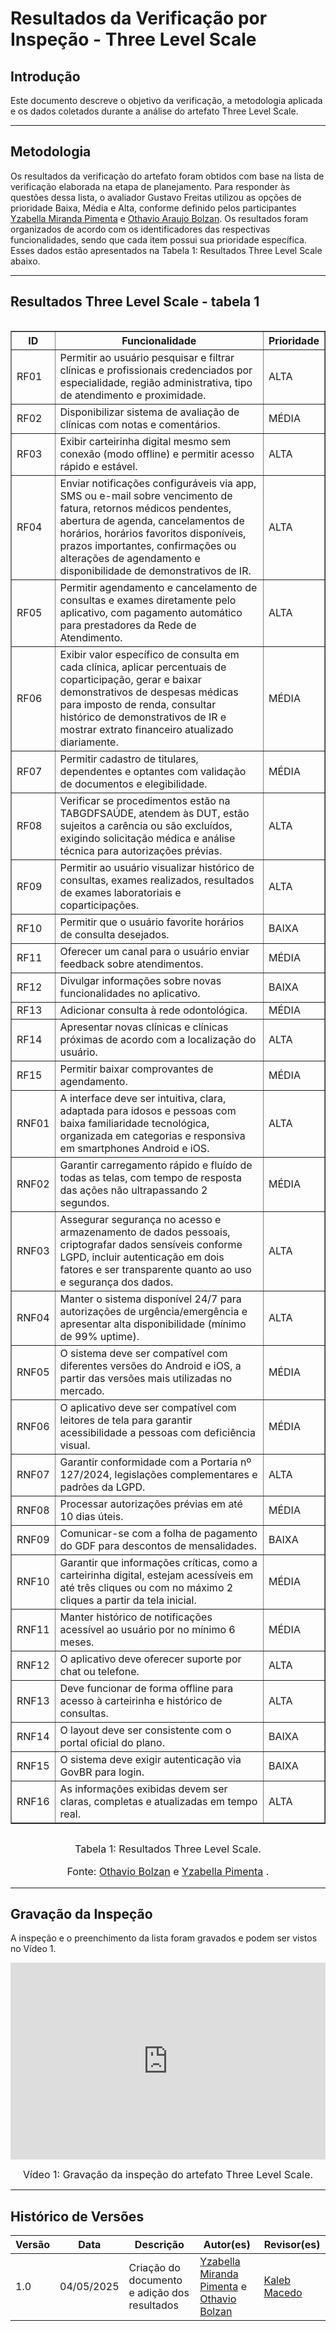 # Resultados da Verificação por Inspeção - Three Level Scale

## Introdução

Este documento descreve o objetivo da verificação, a metodologia aplicada e os dados coletados durante a análise do artefato Three Level Scale.

---

## Metodologia
Os resultados da verificação do artefato foram obtidos com base na lista de verificação elaborada na etapa de planejamento. Para responder às questões dessa lista, o avaliador Gustavo Freitas utilizou as opções de prioridade Baixa, Média e Alta, conforme definido pelos participantes [Yzabella Miranda Pimenta](https://github.com/redjsun) e [Othavio Araujo Bolzan](https://github.com/bolzanMGB).  Os resultados foram organizados de acordo com os identificadores das respectivas funcionalidades, sendo que cada item possui sua prioridade específica. Esses dados estão apresentados na Tabela 1: Resultados Three Level Scale abaixo.

---

## Resultados Three Level Scale - tabela 1

<div style="display: flex; justify-content: center;">
  <table border="1" cellspacing="0" cellpadding="5">
    <thead>
      <tr>
        <th>ID</th>
        <th>Funcionalidade</th>
        <th>Prioridade</th>
      </tr>
    </thead>
    <tbody>
      <tr><td>RF01</td><td>Permitir ao usuário pesquisar e filtrar clínicas e profissionais credenciados por especialidade, região administrativa, tipo de atendimento e proximidade.</td><td>ALTA</td></tr>
      <tr><td>RF02</td><td>Disponibilizar sistema de avaliação de clínicas com notas e comentários.</td><td>MÉDIA</td></tr>
      <tr><td>RF03</td><td>Exibir carteirinha digital mesmo sem conexão (modo offline) e permitir acesso rápido e estável.</td><td>ALTA</td></tr>
      <tr><td>RF04</td><td>Enviar notificações configuráveis via app, SMS ou e-mail sobre vencimento de fatura, retornos médicos pendentes, abertura de agenda, cancelamentos de horários, horários favoritos disponíveis, prazos importantes, confirmações ou alterações de agendamento e disponibilidade de demonstrativos de IR.</td><td>ALTA</td></tr>
      <tr><td>RF05</td><td>Permitir agendamento e cancelamento de consultas e exames diretamente pelo aplicativo, com pagamento automático para prestadores da Rede de Atendimento.</td><td>ALTA</td></tr>
      <tr><td>RF06</td><td>Exibir valor específico de consulta em cada clínica, aplicar percentuais de coparticipação, gerar e baixar demonstrativos de despesas médicas para imposto de renda, consultar histórico de demonstrativos de IR e mostrar extrato financeiro atualizado diariamente.</td><td>MÉDIA</td></tr>
      <tr><td>RF07</td><td>Permitir cadastro de titulares, dependentes e optantes com validação de documentos e elegibilidade.</td><td>MÉDIA</td></tr>
      <tr><td>RF08</td><td>Verificar se procedimentos estão na TABGDFSAÚDE, atendem às DUT, estão sujeitos a carência ou são excluídos, exigindo solicitação médica e análise técnica para autorizações prévias.</td><td>ALTA</td></tr>
      <tr><td>RF09</td><td>Permitir ao usuário visualizar histórico de consultas, exames realizados, resultados de exames laboratoriais e coparticipações.</td><td>ALTA</td></tr>
      <tr><td>RF10</td><td>Permitir que o usuário favorite horários de consulta desejados.</td><td>BAIXA</td></tr>
      <tr><td>RF11</td><td>Oferecer um canal para o usuário enviar feedback sobre atendimentos.</td><td>MÉDIA</td></tr>
      <tr><td>RF12</td><td>Divulgar informações sobre novas funcionalidades no aplicativo.</td><td>BAIXA</td></tr>
      <tr><td>RF13</td><td>Adicionar consulta à rede odontológica.</td><td>MÉDIA</td></tr>
      <tr><td>RF14</td><td>Apresentar novas clínicas e clínicas próximas de acordo com a localização do usuário.</td><td>ALTA</td></tr>
      <tr><td>RF15</td><td>Permitir baixar comprovantes de agendamento.</td><td>MÉDIA</td></tr>
      <tr><td>RNF01</td><td>A interface deve ser intuitiva, clara, adaptada para idosos e pessoas com baixa familiaridade tecnológica, organizada em categorias e responsiva em smartphones Android e iOS.</td><td>ALTA</td></tr>
      <tr><td>RNF02</td><td>Garantir carregamento rápido e fluído de todas as telas, com tempo de resposta das ações não ultrapassando 2 segundos.</td><td>MÉDIA</td></tr>
      <tr><td>RNF03</td><td>Assegurar segurança no acesso e armazenamento de dados pessoais, criptografar dados sensíveis conforme LGPD, incluir autenticação em dois fatores e ser transparente quanto ao uso e segurança dos dados.</td><td>ALTA</td></tr>
      <tr><td>RNF04</td><td>Manter o sistema disponível 24/7 para autorizações de urgência/emergência e apresentar alta disponibilidade (mínimo de 99% uptime).</td><td>ALTA</td></tr>
      <tr><td>RNF05</td><td>O sistema deve ser compatível com diferentes versões do Android e iOS, a partir das versões mais utilizadas no mercado.</td><td>MÉDIA</td></tr>
      <tr><td>RNF06</td><td>O aplicativo deve ser compatível com leitores de tela para garantir acessibilidade a pessoas com deficiência visual.</td><td>MÉDIA</td></tr>
      <tr><td>RNF07</td><td>Garantir conformidade com a Portaria nº 127/2024, legislações complementares e padrões da LGPD.</td><td>ALTA</td></tr>
      <tr><td>RNF08</td><td>Processar autorizações prévias em até 10 dias úteis.</td><td>MÉDIA</td></tr>
      <tr><td>RNF09</td><td>Comunicar-se com a folha de pagamento do GDF para descontos de mensalidades.</td><td>BAIXA</td></tr>
      <tr><td>RNF10</td><td>Garantir que informações críticas, como a carteirinha digital, estejam acessíveis em até três cliques ou com no máximo 2 cliques a partir da tela inicial.</td><td>MÉDIA</td></tr>
      <tr><td>RNF11</td><td>Manter histórico de notificações acessível ao usuário por no mínimo 6 meses.</td><td>MÉDIA</td></tr>
      <tr><td>RNF12</td><td>O aplicativo deve oferecer suporte por chat ou telefone.</td><td>ALTA</td></tr>
      <tr><td>RNF13</td><td>Deve funcionar de forma offline para acesso à carteirinha e histórico de consultas.</td><td>ALTA</td></tr>
      <tr><td>RNF14</td><td>O layout deve ser consistente com o portal oficial do plano.</td><td>BAIXA</td></tr>
      <tr><td>RNF15</td><td>O sistema deve exigir autenticação via GovBR para login.</td><td>BAIXA</td></tr>
      <tr><td>RNF16</td><td>As informações exibidas devem ser claras, completas e atualizadas em tempo real.</td><td>ALTA</td></tr>
    </tbody>
  </table>
</div>

<font size="3"><p style="text-align: center">Tabela 1: Resultados Three Level Scale.</p></font>
<font size="3"><p style="text-align: center">Fonte: [Othavio Bolzan](https://github.com/bolzanMGB) e [Yzabella Pimenta](https://github.com/redjsun) .</p></font>

---

## Gravação da Inspeção
A inspeção e o preenchimento da lista foram gravados e podem ser vistos no Vídeo 1.

<div style="display: flex; justify-content: center;">
  <iframe width="560" height="315" src="https://www.youtube.com/embed/S1TjgL_gzeQ" title="YouTube video player" frameborder="0" allow="accelerometer; autoplay; clipboard-write; encrypted-media; gyroscope; picture-in-picture; web-share" allowfullscreen></iframe>
</div>

<font size="3"><p style="text-align: center">Vídeo 1: Gravação da inspeção do artefato Three Level Scale.</p></font>


---

## Histórico de Versões

| Versão | Data | Descrição | Autor(es) | Revisor(es) |
|--------|------|-----------|-----------|-------------|
| 1.0 | 04/05/2025 | Criação do documento e adição dos resultados | [Yzabella Miranda Pimenta](https://github.com/redjsun) e [Othavio Bolzan](https://github.com/bolzanMGB) | [Kaleb Macedo](https://github.com/kalebmacedo) |